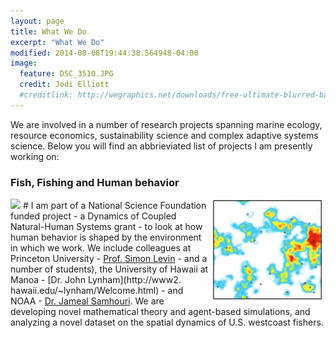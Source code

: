 ```yaml
---
layout: page
title: What We Do
excerpt: "What We Do"
modified: 2014-08-08T19:44:38.564948-04:00
image:
  feature: DSC_3510.JPG
  credit: Jodi Elliott
  #creditlink: http://wegraphics.net/downloads/free-ultimate-blurred-background-pack/
---
```


We are involved in a number of research projects spanning marine ecology, resource  economics, sustainability science and complex adaptive systems science. Below you will find an       abbrieviated list of projects I am presently working on:

### Fish, Fishing and Human behavior
<img style="float: middle" controls="controls" width="40%" name="Video   Name" src="abm.mov"></video>
#<img style="float: right" src="abm.png" hspace="5" width="35%" />
I am part of a National Science Foundation funded project - a Dynamics of Coupled Natural-Human      Systems grant - to look at how human behavior is shaped by the environment in which we work. We      include colleagues at Princeton University - [Prof. Simon Levin](http://www.princeton.edu/~slevin/   ) - and a number of students), the University of Hawaii at Manoa - [Dr. John Lynham](http://www2.    hawaii.edu/~lynham/Welcome.html) - and NOAA - [Dr. Jameal Samhouri](http://jamealsamhouri.weebly.com/). We are developing novel mathematical theory and agent-based simulations, and analyzing a novel    dataset on the spatial dynamics of U.S. westcoast fishers.

